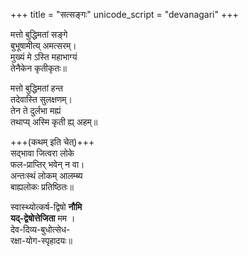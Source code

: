 +++
title = "सत्सङ्गः"
unicode_script = "devanagari"
+++


मत्तो बुद्धिमतां सङ्गे  
बुभूषामीत्य् अमत्सरम्।  
मुख्यं मे ऽस्ति महाभाग्यं  
तेनैकेन कृतीकृतः॥

मत्तो बुद्धिमतां हन्त  
तदेवास्ति सुलक्षणम्।  
तेन ते दुर्लभा मह्यं  
तथाप्य् अस्मि कृती ह्य् अहम्॥

+++(कथम् इति चेत्)+++  
सद्भावा जित्वरा लोके  
फल-प्राप्तिर् भवेन् न वा।  
अन्तःस्थं लोकम् आलम्ब्य  
बाह्यलोकः प्रतिष्ठितः॥

स्वास्थ्योत्कर्ष-द्विषो **नौमि**  
**यद्-द्वेषोत्तेजिता** मम ।  
देव-दिव्य-बुधोत्सेध-  
रक्षा-योग-स्पृहादयः॥
